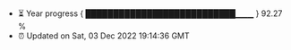 - ⏳ Year progress { ███████████████████████████▁▁▁ } 92.27 %
- ⏰ Updated on Sat, 03 Dec 2022 19:14:36 GMT

